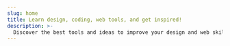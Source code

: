 ```yaml
---
slug: home
title: Learn design, coding, web tools, and get inspired!
description: >-
  Discover the best tools and ideas to improve your design and web skills. Find useful resources to learn design, coding, and web tools, and get inspired.
---
```

